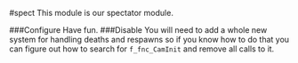 #spect
This module is our spectator module.

###Configure
Have fun.
###Disable
You will need to add a whole new system for handling deaths and respawns so if you know how to do that you can figure out how to search for `f_fnc_CamInit` and remove all calls to it.
